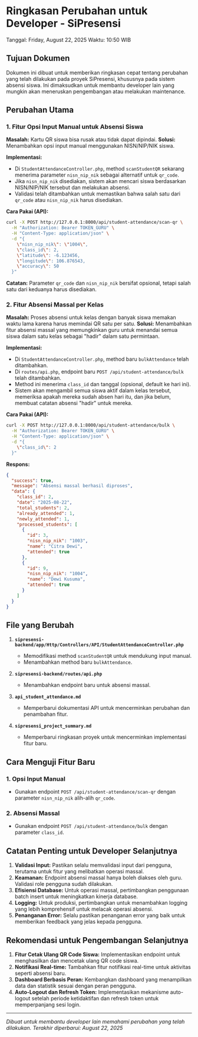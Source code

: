 # Ringkasan Perubahan untuk Developer - SiPresensi

Tanggal: Friday, August 22, 2025
Waktu: 10:50 WIB

## Tujuan Dokumen
Dokumen ini dibuat untuk memberikan ringkasan cepat tentang perubahan yang telah dilakukan pada proyek SiPresensi, khususnya pada sistem absensi siswa. Ini dimaksudkan untuk membantu developer lain yang mungkin akan meneruskan pengembangan atau melakukan maintenance.

## Perubahan Utama

### 1. Fitur Opsi Input Manual untuk Absensi Siswa
**Masalah:** Kartu QR siswa bisa rusak atau tidak dapat dipindai.
**Solusi:** Menambahkan opsi input manual menggunakan NISN/NIP/NIK siswa.

**Implementasi:**
- Di `StudentAttendanceController.php`, method `scanStudentQR` sekarang menerima parameter `nisn_nip_nik` sebagai alternatif untuk `qr_code`.
- Jika `nisn_nip_nik` disediakan, sistem akan mencari siswa berdasarkan NISN/NIP/NIK tersebut dan melakukan absensi.
- Validasi telah ditambahkan untuk memastikan bahwa salah satu dari `qr_code` atau `nisn_nip_nik` harus disediakan.

**Cara Pakai (API):**
```bash
curl -X POST http://127.0.0.1:8000/api/student-attendance/scan-qr \
  -H "Authorization: Bearer TOKEN_GURU" \
  -H "Content-Type: application/json" \
  -d "{
    \"nisn_nip_nik\": \"1004\",
    \"class_id\": 2,
    \"latitude\": -6.123456,
    \"longitude\": 106.876543,
    \"accuracy\": 50
  }"
```
**Catatan:** Parameter `qr_code` dan `nisn_nip_nik` bersifat opsional, tetapi salah satu dari keduanya harus disediakan.

### 2. Fitur Absensi Massal per Kelas
**Masalah:** Proses absensi untuk kelas dengan banyak siswa memakan waktu lama karena harus memindai QR satu per satu.
**Solusi:** Menambahkan fitur absensi massal yang memungkinkan guru untuk menandai semua siswa dalam satu kelas sebagai "hadir" dalam satu permintaan.

**Implementasi:**
- Di `StudentAttendanceController.php`, method baru `bulkAttendance` telah ditambahkan.
- Di `routes/api.php`, endpoint baru `POST /api/student-attendance/bulk` telah ditambahkan.
- Method ini menerima `class_id` dan tanggal (opsional, default ke hari ini).
- Sistem akan mengambil semua siswa aktif dalam kelas tersebut, memeriksa apakah mereka sudah absen hari itu, dan jika belum, membuat catatan absensi "hadir" untuk mereka.

**Cara Pakai (API):**
```bash
curl -X POST http://127.0.0.1:8000/api/student-attendance/bulk \
  -H "Authorization: Bearer TOKEN_GURU" \
  -H "Content-Type: application/json" \
  -d "{
    \"class_id\": 2
  }"
```

**Respons:**
```json
{
  "success": true,
  "message": "Absensi massal berhasil diproses",
  "data": {
    "class_id": 2,
    "date": "2025-08-22",
    "total_students": 2,
    "already_attended": 1,
    "newly_attended": 1,
    "processed_students": [
      {
        "id": 3,
        "nisn_nip_nik": "1003",
        "name": "Citra Dewi",
        "attended": true
      },
      {
        "id": 9,
        "nisn_nip_nik": "1004",
        "name": "Dewi Kusuma",
        "attended": true
      }
    ]
  }
}
```

## File yang Berubah

1. **`sipresensi-backend/app/Http/Controllers/API/StudentAttendanceController.php`**
   - Memodifikasi method `scanStudentQR` untuk mendukung input manual.
   - Menambahkan method baru `bulkAttendance`.

2. **`sipresensi-backend/routes/api.php`**
   - Menambahkan endpoint baru untuk absensi massal.

3. **`api_student_attendance.md`**
   - Memperbarui dokumentasi API untuk mencerminkan perubahan dan penambahan fitur.

4. **`sipresensi_project_summary.md`**
   - Memperbarui ringkasan proyek untuk mencerminkan implementasi fitur baru.

## Cara Menguji Fitur Baru

### 1. Opsi Input Manual
- Gunakan endpoint `POST /api/student-attendance/scan-qr` dengan parameter `nisn_nip_nik` alih-alih `qr_code`.

### 2. Absensi Massal
- Gunakan endpoint `POST /api/student-attendance/bulk` dengan parameter `class_id`.

## Catatan Penting untuk Developer Selanjutnya

1. **Validasi Input:** Pastikan selalu memvalidasi input dari pengguna, terutama untuk fitur yang melibatkan operasi massal.
2. **Keamanan:** Endpoint absensi massal hanya boleh diakses oleh guru. Validasi role pengguna sudah dilakukan.
3. **Efisiensi Database:** Untuk operasi massal, pertimbangkan penggunaan batch insert untuk meningkatkan kinerja database.
4. **Logging:** Untuk produksi, pertimbangkan untuk menambahkan logging yang lebih komprehensif untuk melacak operasi absensi.
5. **Penanganan Error:** Selalu pastikan penanganan error yang baik untuk memberikan feedback yang jelas kepada pengguna.

## Rekomendasi untuk Pengembangan Selanjutnya

1. **Fitur Cetak Ulang QR Code Siswa:** Implementasikan endpoint untuk menghasilkan dan mencetak ulang QR code siswa.
2. **Notifikasi Real-time:** Tambahkan fitur notifikasi real-time untuk aktivitas seperti absensi baru.
3. **Dashboard Berbasis Peran:** Kembangkan dashboard yang menampilkan data dan statistik sesuai dengan peran pengguna.
4. **Auto-Logout dan Refresh Token:** Implementasikan mekanisme auto-logout setelah periode ketidaktifan dan refresh token untuk memperpanjang sesi login.

---
*Dibuat untuk membantu developer lain memahami perubahan yang telah dilakukan.*
*Terakhir diperbarui: August 22, 2025*